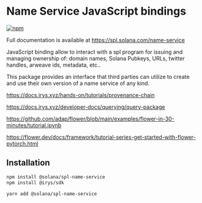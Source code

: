 # Name Service JavaScript bindings

[![npm](https://img.shields.io/npm/v/@solana/spl-name-service)](https://unpkg.com/@solana/spl-name-service@latest/)

Full documentation is available at https://spl.solana.com/name-service

JavaScript binding allow to interact with a spl program for issuing and managing
ownership of: domain names, Solana Pubkeys, URLs, twitter handles, arweave ids,
metadata, etc..

This package provides an interface that third parties can
utilize to create and use their own version of a name service of any kind.



https://docs.irys.xyz/hands-on/tutorials/provenance-chain

https://docs.irys.xyz/developer-docs/querying/query-package


https://github.com/adap/flower/blob/main/examples/flower-in-30-minutes/tutorial.ipynb

https://flower.dev/docs/framework/tutorial-series-get-started-with-flower-pytorch.html



## Installation

```bash
npm install @solana/spl-name-service
npm install @irys/sdk
```

```bash
yarn add @solana/spl-name-service
```
